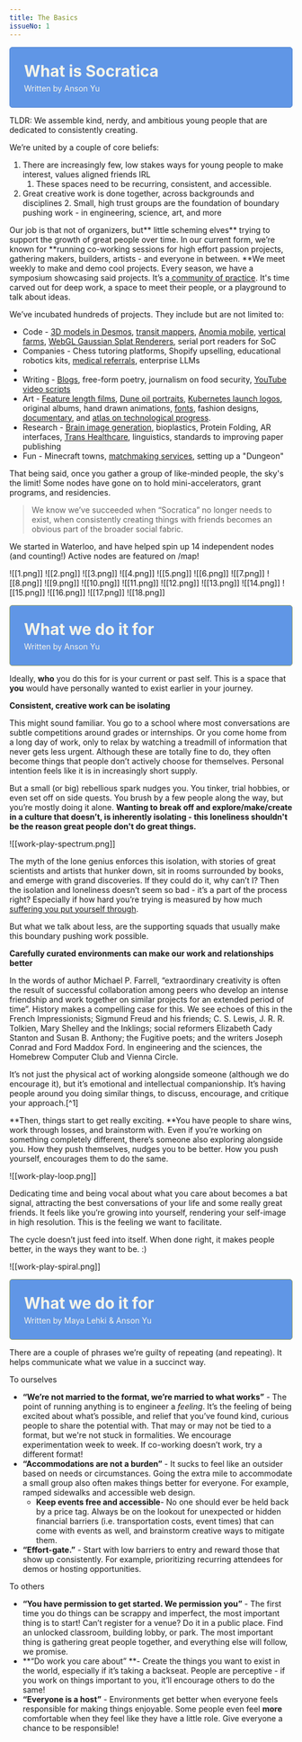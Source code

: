 ```yaml
---
title: The Basics
issueNo: 1
---
```




<div style="border-radius: 5px; padding: 25px; border: 1px solid #5687D1; background: #6096E6;">
<h1 style="color: #F9F5E9; padding: 0px; margin:0;">What is Socratica</h1>
<p style="color: #F9F5E9; padding: 0; padding-top: 5px;margin:0;">Written by Anson Yu</p>
</div>


TLDR: We assemble kind, nerdy, and ambitious young people that are dedicated to consistently creating. 

We’re united by a couple of core beliefs:



1. There are increasingly few, low stakes ways for young people to make interest, values aligned friends IRL
    1. These spaces need to be recurring, consistent, and accessible.
2. Great creative work is done together, across backgrounds and disciplines
    2. Small, high trust groups are the foundation of boundary pushing work - in engineering, science, art, and more 

Our job is that not of organizers, but** little scheming elves** trying to support the growth of great people over time. In our current form, we’re known for **running co-working sessions for high effort passion projects, gathering makers, builders, artists - and everyone in between. **We meet weekly to make and demo cool projects. Every season, we have a symposium showcasing said projects. It’s a[ community of practice](https://www.wenger-trayner.com/introduction-to-communities-of-practice/). It's time carved out for deep work, a space to meet their people, or a playground to talk about ideas. 

We’ve incubated hundreds of projects. They include but are not limited to:


* Code - [3D models in Desmos](https://twitter.com/RealSimonWu/status/1716129921930526831), [transit mappers](https://map.henryn.ca/), [Anomia mobile](https://www.youtube.com/watch?v=FfKF9IL_5E4), [vertical farms](https://photos.app.goo.gl/2kp5vVKHWdA54R9e6), [WebGL Gaussian Splat Renderers](https://shahan.ca/gs-editor/), serial port readers for SoC
* Companies - Chess tutoring platforms, Shopify upselling, educational robotics kits, [medical referrals](https://relaymd.com/), enterprise LLMs
* 
* Writing - [Blogs](https://boxx.substack.com/), free-form poetry, journalism on food security, [YouTube video scripts](https://www.youtube.com/@adultingexplained?themeRefresh=1)
* Art -  [Feature length films](https://www.youtube.com/watch?v=9oCIi8tz518&pp=ygUHeWlpbXVrYQ%3D%3D), [Dune oil portraits](https://www.instagram.com/p/Cv4yQtNg6nk/?igshid=MzRlODBiNWFlZA%3D%3D), [Kubernetes launch logos](https://aws.amazon.com/blogs/containers/amazon-eks-now-supports-kubernetes-version-1-28/), original albums, hand drawn animations, [fonts](https://twitter.com/lychkel/status/1722289626424168903), fashion designs, [documentary](https://www.unstuck.film/), and [atlas on technological progress](http://leversforprogress.com/).
* Research - [Brain image generation](https://jonathanxu.com/blog/2023-07-22-mind-reading), bioplastics, Protein Folding, AR interfaces, [Trans Healthcare](https://website-ten-henna-54.vercel.app/), linguistics, standards to improving paper publishing
* Fun - Minecraft towns, [matchmaking services](http://matchmaking/), setting up a "Dungeon"

That being said, once you gather a group of like-minded people, the sky's the limit! Some nodes have gone on to hold mini-accelerators, grant programs, and residencies.

> We know we’ve succeeded when “Socratica” no longer needs to exist, when consistently creating things with friends becomes an obvious part of the broader social fabric.

We started in Waterloo, and have helped spin up 14 independent nodes (and counting!) Active nodes are featured on /map!

<!-- probably make these html so we can style em -->

![[1.png]]
![[2.png]]
![[3.png]]
![[4.png]]
![[5.png]]
![[6.png]]
![[7.png]]
![[8.png]]
![[9.png]]
![[10.png]]
![[11.png]]
![[12.png]]
![[13.png]]
![[14.png]]
![[15.png]]
![[16.png]]
![[17.png]]
![[18.png]]

<div style="color: red; border-radius: 5px; padding: 25px; border: 1px solid #949D62; background: #6096E6;">
<h1 style="color: #F9F5E9; padding: 0px; margin:0;">What we do it for</h1>
<p style="color: #F9F5E9; padding: 0; padding-top: 5px;margin:0;">Written by Anson Yu</p>
</div>


Ideally, **who** you do this for is your current or past self. This is a space that **you** would have personally wanted to exist earlier in your journey.

**Consistent, creative work can be isolating**

This might sound familiar. You go to a school where most conversations are subtle competitions around grades or internships. Or you come home from a long day of work, only to relax by watching a treadmill of information that never gets less urgent. Although these are totally fine to do, they often become things that people don’t actively choose for themselves. Personal intention feels like it is in increasingly short supply. 

But a small (or big) rebellious spark nudges you. You tinker, trial hobbies, or even set off on side quests. You brush by a few people along the way, but you’re mostly doing it alone. **Wanting to break off and explore/make/create in a culture that doesn’t, is inherently isolating - this loneliness shouldn't be the reason great people don't do great things.** 

![[work-play-spectrum.png]]


The myth of the lone genius enforces this isolation, with stories of great scientists and artists that hunker down, sit in rooms surrounded by books, and emerge with grand discoveries. If they could do it, why can’t I? Then the isolation and loneliness doesn’t seem so bad - it’s a part of the process right? Especially if how hard you’re trying is measured by how much [suffering you put yourself through](https://www.lesswrong.com/posts/bx3gkHJehRCYZAF3r/pain-is-not-the-unit-of-effort). 

But what we talk about less, are the supporting squads that usually make this boundary pushing work possible. 

**Carefully curated environments can make our work and relationships better**

In the words of author Michael P. Farrell, “extraordinary creativity is often the result of successful collaboration among peers who develop an intense friendship and work together on similar projects for an extended period of time”. History makes a compelling case for this. We see echoes of this in the French Impressionists; Sigmund Freud and his friends; C. S. Lewis, J. R. R. Tolkien, Mary Shelley and the Inklings; social reformers Elizabeth Cady Stanton and Susan B. Anthony; the Fugitive poets; and the writers Joseph Conrad and Ford Maddox Ford. In engineering and the sciences, the Homebrew Computer Club and Vienna Circle.

It’s not just the physical act of working alongside someone (although we do encourage it), but it’s emotional and intellectual companionship. It’s having people around you doing similar things, to discuss, encourage, and critique your approach.[^1]

**Then, things start to get really exciting. **You have people to share wins, work through losses, and brainstorm with. Even if you’re working on something completely different, there’s someone also exploring alongside you. How they push themselves, nudges you to be better. How you push yourself, encourages them to do the same.  


![[work-play-loop.png]]


Dedicating time and being vocal about what you care about becomes a bat signal, attracting the best conversations of your life and some really great friends. It feels like you’re growing into yourself, rendering your self-image in high resolution. This is the feeling we want to facilitate. 

The cycle doesn’t just feed into itself. When done right, it makes people better, in the ways they want to be. :)

![[work-play-spiral.png]]


<div style="color: red; border-radius: 5px; padding: 25px; border: 1px solid #949D62; background: #6096E6;">
<h1 style="color: #F9F5E9; padding: 0px; margin:0;">What we do it for</h1>
<p style="color: #F9F5E9; padding: 0; padding-top: 5px;margin:0;">Written by Maya Lehki & Anson Yu</p>
</div>

There are a couple of phrases we’re guilty of repeating (and repeating). It helps communicate what we value in a succinct way.

To ourselves



* **“We’re not married to the format, we’re married to what works”** - The point of running anything is to engineer a _feeling_. It’s the feeling of being excited about what’s possible, and relief that you’ve found kind, curious people to share the potential with. That may or may not be tied to a format, but we're not stuck in formalities. We encourage experimentation week to week. If co-working doesn’t work, try a different format!
* **“Accommodations are not a burden”** - It sucks to feel like an outsider based on needs or circumstances. Going the extra mile to accommodate a small group also often makes things better for everyone. For example, ramped sidewalks and accessible web design. 
    * **Keep events free and accessible**- No one should ever be held back by a price tag. Always be on the lookout for unexpected or hidden financial barriers (i.e. transportation costs, event times) that can come with events as well, and brainstorm creative ways to mitigate them.
* **“Effort-gate.”** - Start with low barriers to entry and reward those that show up consistently. For example, prioritizing recurring attendees for demos or hosting opportunities. 

To others 



* **“You have permission to get started. We permission you”** - The first time you do things can be scrappy and imperfect, the most important thing is to start! Can’t register for a venue? Do it in a public place. Find an unlocked classroom, building lobby, or park. The most important thing is gathering great people together, and everything else will follow, we promise.
* **“Do work you care about” **- Create the things you want to exist in the world, especially if it’s taking a backseat. People are perceptive - if you work on things important to you, it’ll encourage others to do the same!
* **“Everyone is a host”** - Environments get better when everyone feels responsible for making things enjoyable. Some people even feel **more** comfortable when they feel like they have a little role. Give everyone a chance to be responsible! 